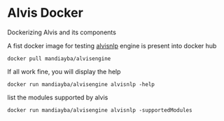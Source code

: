 # Alvis Docker
Dockerizing Alvis and its components

A fist docker image for testing [alvisnlp](https://github.com/Bibliome/alvisnlp) engine is present into docker hub

`docker pull mandiayba/alvisengine`

If all work fine, you will display the help

`docker run mandiayba/alvisengine alvisnlp -help`

list the modules supported by alvis

`docker run mandiayba/alvisengine alvisnlp -supportedModules`

